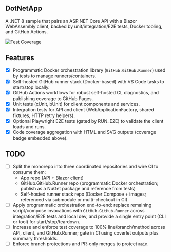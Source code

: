 ## DotNetApp

A .NET 8 sample that pairs an ASP.NET Core API with a Blazor WebAssembly client, backed by unit/integration/E2E tests, Docker tooling, and GitHub Actions.

![Test Coverage](https://hutchisonkim.github.io/dot-net-app/coverage-summary.svg)

## Features

 - [x] Programmatic Docker orchestration library (`GitHub.GitHub.Runner`) used by tests to manage runners/containers.
- [x] Self-hosted GitHub runner stack (Docker-based) with VS Code tasks to start/stop locally.
- [x] GitHub Actions workflows for robust self-hosted CI, diagnostics, and publishing coverage to GitHub Pages.
- [x] Unit tests (xUnit, bUnit) for client components and services.
- [x] Integration tests for API and client (WebApplicationFactory, shared fixtures, HTTP retry helpers).
- [x] Optional Playwright E2E tests (gated by RUN_E2E) to validate the client loads and runs.
- [x] Code coverage aggregation with HTML and SVG outputs (coverage badge embedded above).

## TODO

- [ ] Split the monorepo into three coordinated repositories and wire CI to consume them:
	- App repo (API + Blazor client)
	- GitHub.GitHub.Runner repo (programmatic Docker orchestration; publish as a NuGet package and reference from tests)
	- Self-hosted runner stack repo (Docker Compose + images; referenced via submodule or multi-checkout in CI)
- [ ] Apply programmatic orchestration end-to-end: replace remaining script/compose invocations with `GitHub.GitHub.Runner` across integration/E2E tests and local dev, and provide a single entry point (CLI or tool) for start/stop/teardown.
- [ ] Increase and enforce test coverage to 100% line/branch/method across API, client, and GitHub.Runner; gate in CI using coverlet outputs plus summary thresholds.
- [ ] Enforce branch protections and PR-only merges to protect `main`.